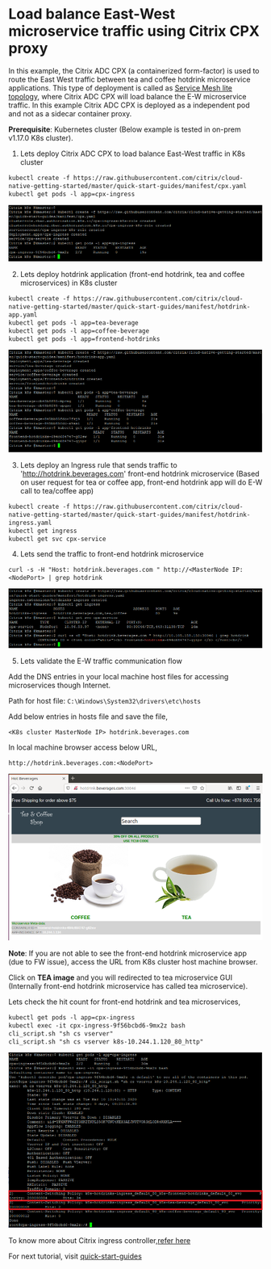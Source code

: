 # Load balance East-West microservice traffic using Citrix CPX proxy
In this example, the Citrix ADC CPX (a containerized form-factor) is used to route the East West traffic between tea and coffee hotdrink microservice applications.
This type of deployment is called as [Service Mesh lite topology](https://developer-docs.citrix.com/projects/citrix-k8s-ingress-controller/en/latest/deploy/service-mesh-lite/), where Citrix ADC CPX will load balance the E-W microservice traffic. In this example Citrix ADC CPX is deployed as a independent pod and not as a sidecar container proxy.

**Prerequisite**: Kubernetes cluster (Below example is tested in on-prem v1.17.0 K8s cluster).

1. Lets deploy Citrix ADC CPX to load balance East-West traffic in K8s cluster
```
kubectl create -f https://raw.githubusercontent.com/citrix/cloud-native-getting-started/master/quick-start-guides/manifest/cpx.yaml
kubectl get pods -l app=cpx-ingress
```
![tier2-cic](images/tier2-cpx.png)

2. Lets deploy hotdrink application (front-end hotdrink, tea and coffee microservices) in K8s cluster
```
kubectl create -f https://raw.githubusercontent.com/citrix/cloud-native-getting-started/master/quick-start-guides/manifest/hotdrink-app.yaml
kubectl get pods -l app=tea-beverage
kubectl get pods -l app=coffee-beverage
kubectl get pods -l app=frontend-hotdrinks
```
![hotdrink-app](images/hotdrink-app.PNG)

3. Lets deploy an Ingress rule that sends traffic to 'http://hotdrink.beverages.com' front-end hotdrink microservice (Based on user request for tea or coffee app, front-end hotdrink app will do E-W call to tea/coffee app)
```
kubectl create -f https://raw.githubusercontent.com/citrix/cloud-native-getting-started/master/quick-start-guides/manifest/hotdrink-ingress.yaml
kubectl get ingress
kubectl get svc cpx-service
```

4. Lets send the traffic to front-end hotdrink microservice
```
curl -s -H "Host: hotdrink.beverages.com " http://<MasterNode IP:<NodePort> | grep hotdrink
```

![hotdrink-ingress](images/hotdrink-ingress.PNG)

5. Lets validate the E-W traffic communication flow

Add the DNS entries in your local machine host files for accessing microservices though Internet.

Path for host file: ``C:\Windows\System32\drivers\etc\hosts``

Add below entries in hosts file and save the file,
```
<K8s cluster MasterNode IP> hotdrink.beverages.com
```
In local machine browser access below URL,
```
http://hotdrink.beverages.com:<NodePort>
```
![hotdrink-GUI](images/hotdrink-GUI.png)

**Note**: If you are not able to see the front-end hotdrink microservice app (due to FW issue), access the URL from K8s cluster host machine browser.

Click on **TEA image** and you will redirected to tea microservice GUI (Internally front-end hotdrink microservice has called tea microservice).

Lets check the hit count for front-end hotdrink and tea microservices,

```
kubectl get pods -l app=cpx-ingress
kubectl exec -it cpx-ingress-9f56bcbd6-9mx2z bash
cli_script.sh "sh cs vserver"
cli_script.sh "sh cs vserver k8s-10.244.1.120_80_http"
```
![hotdrink-apphit-count](images/hotdrink-apphit-count.PNG)

To know more about Citrix ingress controller,[refer here](https://github.com/citrix/citrix-k8s-ingress-controller)

For next tutorial, visit [quick-start-guides](https://github.com/citrix/cloud-native-getting-started/tree/master/quick-start-guides)
